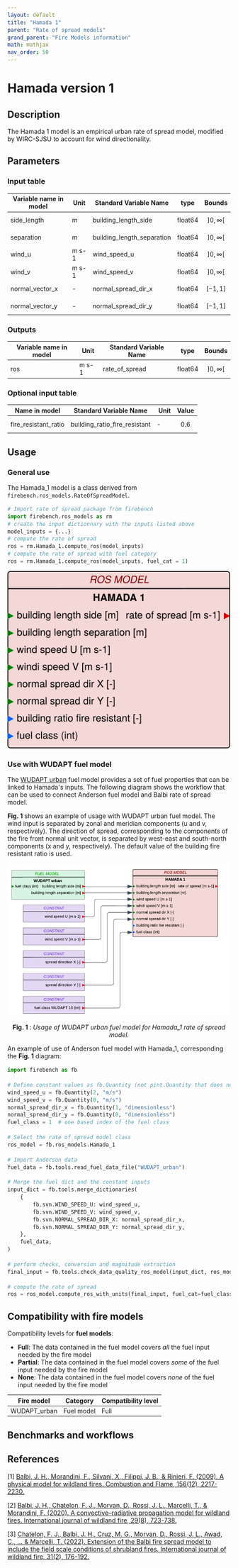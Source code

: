 ```yaml
---
layout: default
title: "Hamada 1"
parent: "Rate of spread models"
grand_parent: "Fire Models information"
math: mathjax
nav_order: 50
---
```


# Hamada version 1
## Description

The Hamada 1 model is an empirical urban rate of spread model, modified by WIRC-SJSU to account for wind directionality.

## Parameters
### Input table

Variable name in model      | Unit  | Standard Variable Name    | type      | Bounds
------------------------    | ----  | ----------------------    | ----      | ------
side_length                 | m     | building_length_side      | float64   | $$]0, \infty[$$
separation                  | m     | building_length_separation| float64   | $$]0, \infty[$$
wind_u                      | m s-1 | wind_speed_u              | float64   | $$]0, \infty[$$
wind_v                      | m s-1 | wind_speed_v              | float64   | $$]0, \infty[$$
normal_vector_x             | -     | normal_spread_dir_x       | float64   | $$[-1, 1]$$
normal_vector_y             | -     | normal_spread_dir_y       | float64   | $$[-1, 1]$$

### Outputs

Variable name in model      | Unit  | Standard Variable Name    | type      | Bounds
------------------------    | ----  | ----------------------    | ----      | ------
ros                         | m s-1 | rate_of_spread            | float64   | $$]0, \infty[$$

### Optional input table

Name in model   | Standard Variable Name    | Unit      | Value
--------------- | ------------------------- | --------- | ---------
fire_resistant_ratio | building_ratio_fire_resistant | -    | $$0.6$$

## Usage

### General use
The Hamada_1 model is a class derived from `firebench.ros_models.RateOfSpreadModel`.
```python
# Import rate of spread package from firebench
import firebench.ros_models as rm
# create the input dictionnary with the inputs listed above
model_inputs = {...}
# compute the rate of spread
ros = rm.Hamada_1.compute_ros(model_inputs)
# compute the rate of spread with fuel category
ros = rm.Hamada_1.compute_ros(model_inputs, fuel_cat = 1)
```
<div style="text-align: center;">
    <img src="../../assets/diagram_blocks/ros_model/hamada_1.svg" alt="Block ros"/>
</div>

### Use with WUDAPT fuel model

The [WUDAPT urban](../21_fuel_models/50_WUDAPT.md) fuel model provides a set of fuel properties that can be linked to Hamada's inputs. The following diagram shows the workflow that can be used to connect Anderson fuel model and Balbi rate of spread model.

**Fig. 1** shows an example of usage with WUDAPT urban fuel model.
The wind input is separated by zonal and meridian components (u and v, respectively).
The direction of spread, corresponding to the components of the fire front normal unit vector, is separated by west-east and south-north components (x and y, respectively).
The default value of the building fire resistant ratio is used.

<div style="text-align: center;">
    <img src="../../images/fire_models_info/diagram_Hamada_1_WUDAPT.png" alt="Diagram Hamada Wudapt"/>
</div>
<p style="text-align: center;">
    <strong>
        Fig. 1
    </strong>
    :
    <em>
        Usage of WUDAPT urban fuel model for Hamada_1 rate of spread model. 
    </em>
</p>


An example of use of Anderson fuel model with Hamada_1, corresponding the **Fig. 1** diagram:
```python
import firebench as fb

# Define constant values as fb.Quantity (not pint.Quantity that does not share the same unit registry)
wind_speed_u = fb.Quantity(2, "m/s")
wind_speed_v = fb.Quantity(0, "m/s")
normal_spread_dir_x = fb.Quantity(1, "dimensionless")
normal_spread_dir_y = fb.Quantity(0, "dimensionless")
fuel_class = 1  # one based index of the fuel class

# Select the rate of spread model class
ros_model = fb.ros_models.Hamada_1

# Import Anderson data
fuel_data = fb.tools.read_fuel_data_file("WUDAPT_urban")

# Merge the fuel dict and the constant inputs
input_dict = fb.tools.merge_dictionaries(
    {
        fb.svn.WIND_SPEED_U: wind_speed_u,
        fb.svn.WIND_SPEED_V: wind_speed_v,
        fb.svn.NORMAL_SPREAD_DIR_X: normal_spread_dir_x,
        fb.svn.NORMAL_SPREAD_DIR_Y: normal_spread_dir_y,
    },
    fuel_data,
)

# perform checks, conversion and magnitude extraction
final_input = fb.tools.check_data_quality_ros_model(input_dict, ros_model)

# compute the rate of spread
ros = ros_model.compute_ros_with_units(final_input, fuel_cat=fuel_class)
```

## Compatibility with fire models

Compatibility levels for **fuel models**:
- **Full**: The data contained in the fuel model covers *all* the fuel input needed by the fire model
- **Partial**: The data contained in the fuel model covers *some* of the fuel input needed by the fire model
- **None**: The data contained in the fuel model covers *none* of the fuel input needed by the fire model


Fire model              | Category          | Compatibility level
----------              | --------          | -----------------
WUDAPT_urban            | Fuel model        | Full

## Benchmarks and workflows

## References

[1] [Balbi, J. H., Morandini, F., Silvani, X., Filippi, J. B., & Rinieri, F. (2009). A physical model for wildland fires. Combustion and Flame, 156(12), 2217-2230.](https://doi.org/10.1016/j.combustflame.2009.07.010)

[2] [Balbi, J. H., Chatelon, F. J., Morvan, D., Rossi, J. L., Marcelli, T., & Morandini, F. (2020). A convective–radiative propagation model for wildland fires. International journal of wildland fire, 29(8), 723-738.](https://doi.org/10.1071/WF19103)

[3] [Chatelon, F. J., Balbi, J. H., Cruz, M. G., Morvan, D., Rossi, J. L., Awad, C., ... & Marcelli, T. (2022). Extension of the Balbi fire spread model to include the field scale conditions of shrubland fires. International journal of wildland fire, 31(2), 176-192.](https://doi.org/10.1071/WF21082)
